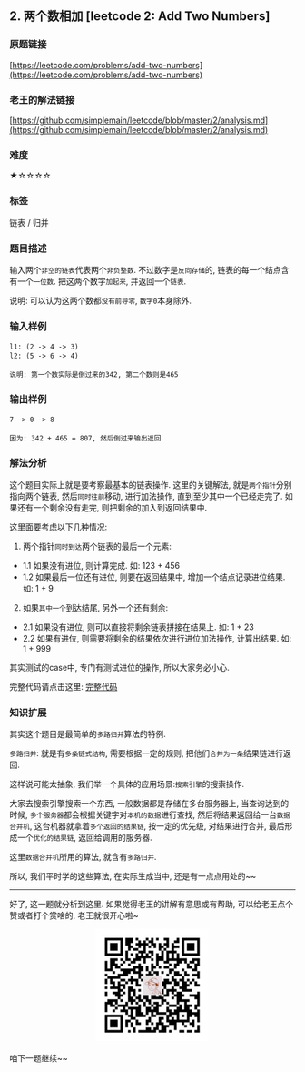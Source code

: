 ## 2. 两个数相加 [leetcode 2: Add Two Numbers]

### 原题链接

[https://leetcode.com/problems/add-two-numbers](https://leetcode.com/problems/add-two-numbers)


### 老王的解法链接
[https://github.com/simplemain/leetcode/blob/master/2/analysis.md](https://github.com/simplemain/leetcode/blob/master/2/analysis.md)

### 难度

★☆☆☆☆

### 标签

链表 / 归并

### 题目描述

输入两个`非空的链表`代表两个`非负整数`. 不过数字是`反向存储`的, 链表的每一个结点含有一个`一位数`. 把这两个数字`加起来`, 并返回一个`链表`.

说明: 可以认为这两个数都`没有前导零`, `数字0`本身除外.

### 输入样例

```
l1: (2 -> 4 -> 3)
l2: (5 -> 6 -> 4)

说明: 第一个数实际是倒过来的342, 第二个数则是465
```

### 输出样例

```
7 -> 0 -> 8

因为: 342 + 465 = 807, 然后倒过来输出返回
```

### 解法分析

这个题目实际上就是要考察最基本的链表操作. 这里的关键解法, 就是`两个指针`分别指向两个链表, 然后`同时往前`移动, 进行加法操作, 直到至少其中一个已经走完了. 如果还有一个剩余没有走完, 则把剩余的加入到返回结果中.

这里面要考虑以下几种情况:

1. 两个指针`同时到达`两个链表的最后一个元素:

* 1.1 如果没有进位, 则计算完成. 如: 123 + 456
* 1.2 如果最后一位还有进位, 则要在返回结果中, 增加一个结点记录进位结果. 如: 1 + 9

2. 如果`其中一个`到达结尾, 另外一个还有剩余:

* 2.1 如果没有进位, 则可以直接将剩余链表拼接在结果上. 如: 1 + 23
* 2.2 如果有进位, 则需要将剩余的结果依次进行进位加法操作, 计算出结果. 如: 1 + 999

其实测试的case中, 专门有测试进位的操作, 所以大家务必小心.

完整代码请点击这里: [完整代码](https://github.com/simplemain/leetcode/blob/master/2/Solution1.java)

### 知识扩展

其实这个题目是最简单的`多路归并`算法的特例. 

`多路归并`: 就是有`多条链式结构`, 需要根据一定的规则, 把他们`合并为一条`结果链进行返回. 

这样说可能太抽象, 我们举一个具体的应用场景:`搜索引擎`的搜索操作. 

大家去搜索引擎搜索一个东西, 一般数据都是存储在多台服务器上, 当查询达到的时候, `多个服务器`都会根据关键字对`本机的数据`进行查找, 然后将结果返回给一台`数据合并机`, 这台机器就拿着`多个返回的结果链`, 按一定的优先级, 对结果进行合并, 最后形成一个`优化的结果链`, 返回给调用的服务器.

这里`数据合并机`所用的算法, 就含有`多路归并`. 

所以, 我们平时学的这些算法, 在实际生成当中, 还是有一点点用处的~~

---

好了, 这一题就分析到这里. 如果觉得老王的讲解有意思或有帮助, 可以给老王点个赞或者打个赏啥的, 老王就很开心啦~

<div align="center"><img src="https://github.com/simplemain/leetcode/blob/master/qrcode_pay.min.jpg" width="200" height="200" /></div>

咱下一题继续~~
